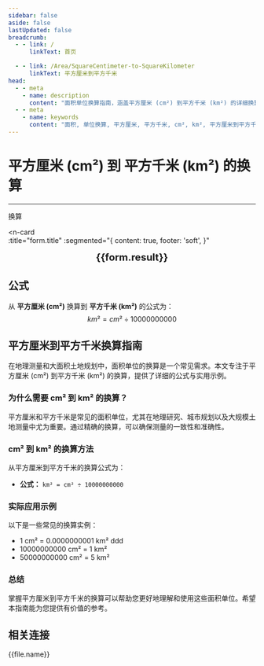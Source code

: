 ```yaml
---
sidebar: false
aside: false
lastUpdated: false
breadcrumb:
  - - link: /
      linkText: 首页

  - - link: /Area/SquareCentimeter-to-SquareKilometer
      linkText: 平方厘米到平方千米
head:
  - - meta
    - name: description
      content: "面积单位换算指南，涵盖平方厘米 (cm²) 到平方千米 (km²) 的详细换算公式与说明。"
  - - meta
    - name: keywords
      content: "面积, 单位换算, 平方厘米, 平方千米, cm², km², 平方厘米到平方千米, 面积换算指南, 平方厘米到平方千米换算, 平方厘米转平方千米, cm²到km²换算, 平方厘米平方千米转换, 面积单位换算, 平方厘米换算平方千米, 平方千米平方厘米换算, cm²转km², 平方厘米到平方千米转换器, 面积换算工具, 平方厘米平方千米计算, 平方千米换算平方厘米, km²到cm²换算, 面积单位转换, 平方厘米平方千米对照, 平方千米平方厘米计算器, 面积换算公式, 平方厘米转换平方千米, 平方千米换算器, 平方厘米计算平方千米, cm²平方千米换算, 面积单位对照表, 平方厘米到平方千米公式, 平方千米面积换算, 平方厘米平方千米转换工具, 面积换算计算器, cm²转换km², 平方厘米平方千米换算表"
---
```

# 平方厘米 (cm²) 到 平方千米 (km²) 的换算
---
<script setup>
import { onMounted, reactive, inject, ref } from 'vue'
import { NButton, NForm, NFormItem, NInput, NInputNumber, NSelect, NCard, useMessage,NGrid ,NGi } from 'naive-ui'
import { defineClientComponent } from 'vitepress'
import { Area } from '../files';
const seoKey = [
  '平方厘米到平方千米换算',
  '平方厘米转平方千米',
  'cm²到km²换算',
  '平方厘米平方千米转换',
  '面积单位换算',
  '平方厘米换算平方千米',
  '平方千米平方厘米换算',
  'cm²转km²',
  '平方厘米到平方千米转换器',
  '面积换算工具',
  '平方厘米平方千米计算',
  '平方千米换算平方厘米',
  'km²到cm²换算',
  '面积单位转换',
  '平方厘米平方千米对照',
  '平方千米平方厘米计算器',
  '面积换算公式',
  '平方厘米转换平方千米',
  '平方千米换算器',
  '平方厘米计算平方千米',
  'cm²平方千米换算',
  '面积单位对照表',
  '平方厘米到平方千米公式',
  '平方千米面积换算',
  '平方厘米平方千米转换工具',
  '面积换算计算器',
  'cm²转换km²',
  '平方厘米平方千米换算表'
]

const convert = inject('convert')

const form = reactive({
  number: null,
  result: '',
  title: '平方厘米 (cm²) 到 平方千米 (km²) 的换算',
})

const convertHandler = () => {
  if (form.number !== null && !isNaN(form.number)) {
    const convertedValue = parseFloat(form.number) / 10000000000
    form.result = `${form.number}cm² = ${convertedValue.toFixed(10)}km²`
  } else {
    form.result = '请输入有效的数值。'
  }
}
</script>

<n-form size="large" :model="form">
  <n-form-item label="平方厘米 (cm²)">
    <n-input-number v-model:value="form.number" placeholder="输入平方厘米" style="width: 100%" />
  </n-form-item>
  <n-form-item>
    <n-button type="info" @click="convertHandler" block>换算</n-button>
  </n-form-item>
</n-form>

<n-card  
  :title="form.title"
  :segmented="{
    content: true,
    footer: 'soft',
  }"
>
  <div  style="text-align:center;font-size:20px;">
    <strong>{{form.result}}</strong>
  </div>
    <template #footer>
    <div>
      <span v-for="item of seoKey">{{item}}，</span>
    </div>
  </template>
</n-card>

## 公式

从 **平方厘米 (cm²)** 换算到 **平方千米 (km²)** 的公式为：
$$ km² = cm² \div 10000000000 $$

## 平方厘米到平方千米换算指南

在地理测量和大面积土地规划中，面积单位的换算是一个常见需求。本文专注于平方厘米 (cm²) 到平方千米 (km²) 的换算，提供了详细的公式与实用示例。

### 为什么需要 cm² 到 km² 的换算？

平方厘米和平方千米是常见的面积单位，尤其在地理研究、城市规划以及大规模土地测量中尤为重要。通过精确的换算，可以确保测量的一致性和准确性。

### cm² 到 km² 的换算方法

从平方厘米到平方千米的换算公式为：

- **公式：** `km² = cm² ÷ 10000000000`

### 实际应用示例

以下是一些常见的换算实例：

- 1 cm² = 0.0000000001 km²
ddd
- 10000000000 cm² = 1 km²
- 50000000000 cm² = 5 km²

### 总结

掌握平方厘米到平方千米的换算可以帮助您更好地理解和使用这些面积单位。希望本指南能为您提供有价值的参考。

## 相关连接
<n-grid x-gap="12" :cols="2">
  <n-gi v-for="(file, index) in Area" :key="index">
    <n-button
      text
      tag="a"
      :href="file.path"
      type="info"
    >
      {{file.name}}
    </n-button>
  </n-gi>
</n-grid>